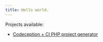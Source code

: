 ```yaml
---
title: Hello world.
---
```




Projects available:

* [Codeception + CI PHP project generator](codeception-ci-generator)

